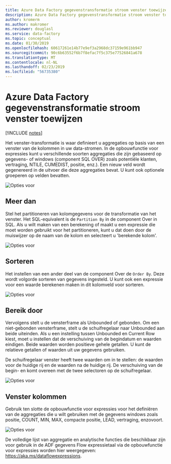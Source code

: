 ```yaml
---
title: Azure Data Factory gegevenstransformatie stroom venster toewijzen
description: Azure Data Factory gegevenstransformatie stroom venster toewijzen
author: kromerm
ms.author: makromer
ms.reviewer: douglasl
ms.service: data-factory
ms.topic: conceptual
ms.date: 01/30/2019
ms.openlocfilehash: 60617261e14b77e9ef3a2968dc37159e961bb947
ms.sourcegitcommit: 90c6b63552f6b7f8efac7f5c375e77526841a678
ms.translationtype: MT
ms.contentlocale: nl-NL
ms.lasthandoff: 02/23/2019
ms.locfileid: "56735380"
---
```

# <a name="azure-data-factory-mapping-data-flow-window-transformation"></a>Azure Data Factory gegevenstransformatie stroom venster toewijzen

[!INCLUDE [notes](../../includes/data-factory-data-flow-preview.md)]

Het venster-transformatie is waar definieert u aggregaties op basis van een venster van de kolommen in uw data-stromen. In de opbouwfunctie voor expressies kunt u verschillende soorten aggregaties die zijn gebaseerd op gegevens- of windows (component SQL OVER) zoals potentiële klanten, vertraging, NTILE, CUMEDIST, positie, enz.). Een nieuw veld wordt gegenereerd in de uitvoer die deze aggregaties bevat. U kunt ook optionele groeperen op velden bevatten.

![Opties voor](media/data-flow/windows1.png "windows 1")

## <a name="over"></a>Meer dan
Stel het partitioneren van kolomgegevens voor de transformatie van het venster. Het SQL-equivalent is de ```Partition By``` in de component Over in SQL. Als u wilt maken van een berekening of maakt u een expressie die moet worden gebruikt voor het partitioneren, kunt u dat doen door de muiswijzer op de naam van de kolom en selecteert u 'berekende kolom'.

![Opties voor](media/data-flow/windows4.png "windows 4")

## <a name="sort"></a>Sorteren
Het instellen van een ander deel van de component Over de ```Order By```. Deze wordt volgorde sorteren van gegevens ingesteld. U kunt ook een expressie voor een waarde berekenen maken in dit kolomveld voor sorteren.

![Opties voor](media/data-flow/windows5.png "windows 5")

## <a name="range-by"></a>Bereik door
Vervolgens stelt u de vensterframe als Unbounded of gebonden. Om een niet-gebonden vensterframe, stelt u de schuifregelaar naar Unbounded aan beide uiteinden. Als u een instelling tussen Unbounded en Current Row kiest, moet u instellen dat de verschuiving van de begindatum en waarden eindigen. Beide waarden worden positieve gehele getallen. U kunt de relatieve getallen of waarden uit uw gegevens gebruiken.

De schuifregelaar venster heeft twee waarden om in te stellen: de waarden voor de huidige rij en de waarden na de huidige rij. De verschuiving van de begin- en komt overeen met de twee selectoren op de schuifregelaar.

![Opties voor](media/data-flow/windows6.png "windows 6")

## <a name="window-columns"></a>Venster kolommen
Gebruik ten slotte de opbouwfunctie voor expressies voor het definiëren van de aggregaties die u wilt gebruiken met de gegevens windows zoals positie, COUNT, MIN, MAX, compacte positie, LEAD, vertraging, enzovoort.

![Opties voor](media/data-flow/windows7.png "windows 7")

De volledige lijst van aggregatie en analytische functies die beschikbaar zijn voor gebruik in de ADF gegevens Flow expressietaal via de opbouwfunctie voor expressies worden hier weergegeven: https://aka.ms/dataflowexpressions.


